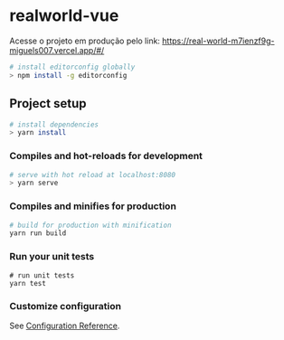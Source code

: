 # realworld-vue

Acesse o projeto em produção pelo link: https://real-world-m7ienzf9g-miguels007.vercel.app/#/


```bash
# install editorconfig globally
> npm install -g editorconfig
```

## Project setup
``` bash
# install dependencies
> yarn install
```

### Compiles and hot-reloads for development
```bash
# serve with hot reload at localhost:8080
> yarn serve
```

### Compiles and minifies for production
``` bash
# build for production with minification
yarn run build
```

### Run your unit tests
```
# run unit tests
yarn test
```

### Customize configuration
See [Configuration Reference](https://cli.vuejs.org/config/).
